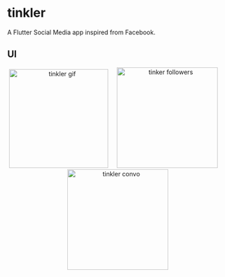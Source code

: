 # tinkler

A Flutter Social Media app inspired from Facebook.

## UI
<p align="center">
<img src="assets/tinkler-gif.gif" width="226"  title="tinkler gif">&nbsp;&nbsp;&nbsp;&nbsp;&nbsp;<img src="assets/tinkler-followers.jpg" width="230" title="tinker followers">&nbsp;&nbsp;&nbsp;&nbsp;&nbsp;<img src="assets/tinkler-convo.jpg" width="230" title="tinkler convo">
</p>